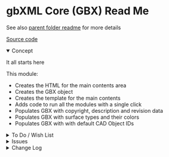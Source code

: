 
# gbXML Core (GBX) Read Me


See also [parent folder readme]( #./README.md ) for more details

[Source code]( https://github.com/ladybug-tools/spider-gbxml-fixer/blob/master/r0-4-0/gbx-gbxml-core.js )

<details open >

<summary>Concept</summary>

It all starts here

This module:

* Creates the HTML for the main contents area
* Creates the GBX object
* Creates the template for the main contents
* Adds code to run all the modules with a single click
* Populates GBX with copyright, description and revision data
* Populates GBX with surface types and their colors
* Populates GBX with with default CAD Object IDs

</details>

<details>

<summary>To Do / Wish List</summary>

* 2019-05-20 ~ Use Web Workers to speed things up??

</details>

<details>

<summary>Issues</summary>

* 2019-05-20 ~ Default CAD Object IDs are incomplete


</details>

<details>

<summary>Change Log</summary>

### 2019-06-10 ~ Theo

* F - GBX.js: Add resizable iframe

### 2019-05-23 ~ Theo

* B - GBX.js: Edit cad object id defaults
* F - GBX.js: Add ability to load zip fil in preview iframe

### 2019-05-18 ~ Theo

* B - GBX.js: Pass through jsHint
* S - GBX.js: iframe to 100%

### 2019-05-17 ~ Theo

* C - GBX: update readme

### 2019-05-14 ~ Theo

* F - First commit

</details>

